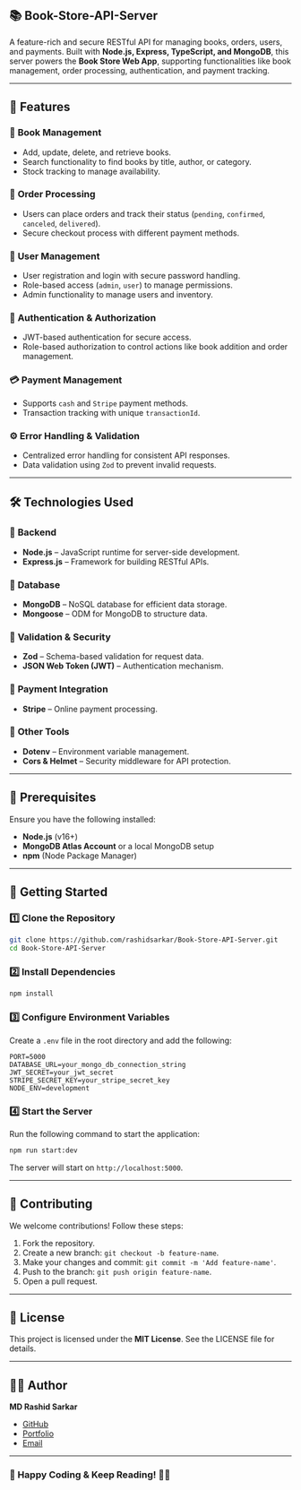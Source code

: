 ## 📚 Book-Store-API-Server

A feature-rich and secure RESTful API for managing books, orders, users, and payments. Built with **Node.js, Express, TypeScript, and MongoDB**, this server powers the **Book Store Web App**, supporting functionalities like book management, order processing, authentication, and payment tracking.

---

## 🚀 Features

### 📖 **Book Management**

- Add, update, delete, and retrieve books.
- Search functionality to find books by title, author, or category.
- Stock tracking to manage availability.

### 🛒 **Order Processing**

- Users can place orders and track their status (`pending`, `confirmed`, `canceled`, `delivered`).
- Secure checkout process with different payment methods.

### 👤 **User Management**

- User registration and login with secure password handling.
- Role-based access (`admin`, `user`) to manage permissions.
- Admin functionality to manage users and inventory.

### 🔐 **Authentication & Authorization**

- JWT-based authentication for secure access.
- Role-based authorization to control actions like book addition and order management.

### 💳 **Payment Management**

- Supports `cash` and `Stripe` payment methods.
- Transaction tracking with unique `transactionId`.

### ⚙️ **Error Handling & Validation**

- Centralized error handling for consistent API responses.
- Data validation using `Zod` to prevent invalid requests.

---

## 🛠 Technologies Used

### 🔹 **Backend**

- **Node.js** – JavaScript runtime for server-side development.
- **Express.js** – Framework for building RESTful APIs.

### 🔹 **Database**

- **MongoDB** – NoSQL database for efficient data storage.
- **Mongoose** – ODM for MongoDB to structure data.

### 🔹 **Validation & Security**

- **Zod** – Schema-based validation for request data.
- **JSON Web Token (JWT)** – Authentication mechanism.

### 🔹 **Payment Integration**

- **Stripe** – Online payment processing.

### 🔹 **Other Tools**

- **Dotenv** – Environment variable management.
- **Cors & Helmet** – Security middleware for API protection.

---

## 📌 Prerequisites

Ensure you have the following installed:

- **Node.js** (v16+)
- **MongoDB Atlas Account** or a local MongoDB setup
- **npm** (Node Package Manager)

---

## 🚀 Getting Started

### 1️⃣ Clone the Repository

```bash
git clone https://github.com/rashidsarkar/Book-Store-API-Server.git
cd Book-Store-API-Server
```

### 2️⃣ Install Dependencies

```bash
npm install
```

### 3️⃣ Configure Environment Variables

Create a `.env` file in the root directory and add the following:

```env
PORT=5000
DATABASE_URL=your_mongo_db_connection_string
JWT_SECRET=your_jwt_secret
STRIPE_SECRET_KEY=your_stripe_secret_key
NODE_ENV=development
```

### 4️⃣ Start the Server

Run the following command to start the application:

```bash
npm run start:dev
```

The server will start on `http://localhost:5000`.

---

## 🤝 Contributing

We welcome contributions! Follow these steps:

1. Fork the repository.
2. Create a new branch: `git checkout -b feature-name`.
3. Make your changes and commit: `git commit -m 'Add feature-name'`.
4. Push to the branch: `git push origin feature-name`.
5. Open a pull request.

---

## 📜 License

This project is licensed under the **MIT License**. See the LICENSE file for details.

---

## 👨‍💻 Author

**MD Rashid Sarkar**

- [GitHub](https://github.com/rashidsarkar)
- [Portfolio](https://fabulous-meringue-442652.netlify.app)
- [Email](mailto:rashidsarkar558@gmail.com)

---

### 🚀 Happy Coding & Keep Reading! 📖✨
